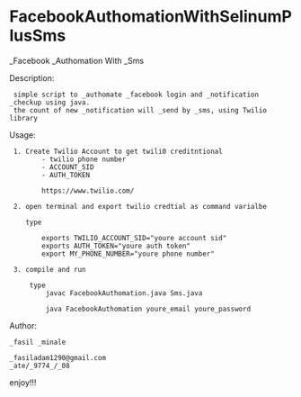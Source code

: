 # FacebookAuthomationWithSelinumPlusSms
_Facebook _Authomation With _Sms

Description:
     
     simple script to _authomate _facebook login and _notification _checkup using java.
     the count of new _notification will _send by _sms, using Twilio library

Usage:

     1. Create Twilio Account to get twili0 creditntional
            - twilio phone number
            - ACCOUNT_SID
            - AUTH_TOKEN

            https://www.twilio.com/

     2. open terminal and export twilio credtial as command varialbe

        type

            exports TWILIO_ACCOUNT_SID="youre account sid"
            exports AUTH_TOKEN="youre auth token"
            export MY_PHONE_NUMBER="youre phone number"

     3. compile and run

         type
             javac FacebookAuthomation.java Sms.java

             java FacebookAuthomation youre_email youre_password

Author:

    _fasil _minale

    _fasiladam1290@gmail.com
    _ate/_9774_/_08


enjoy!!!

